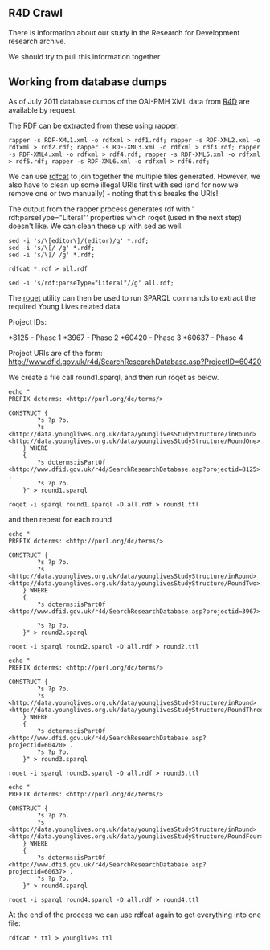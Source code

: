 ## R4D Crawl

There is information about our study in the Research for Development research archive.

We should try to pull this information together 


## Working from database dumps

As of July 2011 database dumps of the OAI-PMH XML data from [R4D](http://www.dfid.gov.uk/r4d/) are available by request. 

The RDF can be extracted from these using rapper:

```
rapper -s RDF-XML1.xml -o rdfxml > rdf1.rdf; rapper -s RDF-XML2.xml -o rdfxml > rdf2.rdf; rapper -s RDF-XML3.xml -o rdfxml > rdf3.rdf; rapper -s RDF-XML4.xml -o rdfxml > rdf4.rdf; rapper -s RDF-XML5.xml -o rdfxml > rdf5.rdf; rapper -s RDF-XML6.xml -o rdfxml > rdf6.rdf;
```

We can use [rdfcat](http://jena.sourceforge.net/javadoc/jena/rdfcat.html) to join together the multiple files generated. However, we also have to clean up some illegal URIs first with sed (and for now we remove one or two manually) - noting that this breaks the URIs!

The output from the rapper process generates rdf with ' rdf:parseType="Literal"' properties which roqet (used in the next step) doesn't like. We can clean these up with sed as well.

```
sed -i 's/\[editor\]/(editor)/g' *.rdf;
sed -i 's/\[/ /g' *.rdf;
sed -i 's/\]/ /g' *.rdf;

rdfcat *.rdf > all.rdf

sed -i 's/rdf:parseType="Literal"//g' all.rdf;
```

The [roqet](http://librdf.org/rasqal/roqet.html) utility can then be used to run SPARQL commands to extract the required Young Lives related data.


Project IDs:

*8125 - Phase 1
*3967 - Phase 2
*60420 - Phase 3
*60637 - Phase 4

Project URIs are of the form: http://www.dfid.gov.uk/r4d/SearchResearchDatabase.asp?ProjectID=60420

We create a file call round1.sparql, and then run roqet as below. 

```
echo "
PREFIX dcterms: <http://purl.org/dc/terms/>

CONSTRUCT {
		?s ?p ?o. 
		?s <http://data.younglives.org.uk/data/younglivesStudyStructure/inRound> <http://data.younglives.org.uk/data/younglivesStudyStructure/RoundOne>.
	} WHERE 
	{ 
		?s dcterms:isPartOf <http://www.dfid.gov.uk/r4d/SearchResearchDatabase.asp?projectid=8125> .
        ?s ?p ?o.
	}" > round1.sparql
```

```
roqet -i sparql round1.sparql -D all.rdf > round1.ttl
```

and then repeat for each round

```
echo "
PREFIX dcterms: <http://purl.org/dc/terms/>

CONSTRUCT {
		?s ?p ?o. 
		?s <http://data.younglives.org.uk/data/younglivesStudyStructure/inRound> <http://data.younglives.org.uk/data/younglivesStudyStructure/RoundTwo>.
	} WHERE 
	{ 
		?s dcterms:isPartOf <http://www.dfid.gov.uk/r4d/SearchResearchDatabase.asp?projectid=3967> .
        ?s ?p ?o.
	}" > round2.sparql 
	
roqet -i sparql round2.sparql -D all.rdf > round2.ttl

echo "
PREFIX dcterms: <http://purl.org/dc/terms/>

CONSTRUCT {
		?s ?p ?o. 
		?s <http://data.younglives.org.uk/data/younglivesStudyStructure/inRound> <http://data.younglives.org.uk/data/younglivesStudyStructure/RoundThree>.
	} WHERE 
	{ 
		?s dcterms:isPartOf <http://www.dfid.gov.uk/r4d/SearchResearchDatabase.asp?projectid=60420> .
        ?s ?p ?o.
	}" > round3.sparql 
	
roqet -i sparql round3.sparql -D all.rdf > round3.ttl

echo "
PREFIX dcterms: <http://purl.org/dc/terms/>

CONSTRUCT {
		?s ?p ?o. 
		?s <http://data.younglives.org.uk/data/younglivesStudyStructure/inRound> <http://data.younglives.org.uk/data/younglivesStudyStructure/RoundFour>.
	} WHERE 
	{ 
		?s dcterms:isPartOf <http://www.dfid.gov.uk/r4d/SearchResearchDatabase.asp?projectid=60637> .
        ?s ?p ?o.
	}" > round4.sparql 
	
roqet -i sparql round4.sparql -D all.rdf > round4.ttl
```

At the end of the process we can use rdfcat again to get everything into one file:

```
rdfcat *.ttl > younglives.ttl
```